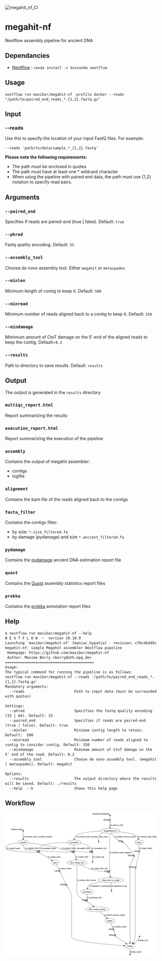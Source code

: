 ![megahit_nf_CI](https://github.com/maxibor/megahit-nf/workflows/megahit_nf_CI/badge.svg)

# megahit-nf

Nextflow assembly pipeline for ancient DNA

## Dependancies

- [Nextflow](https://www.nextflow.io/) : `conda install -c bioconda nextflow`

## Usage

```
nextflow run maxibor/megahit-nf -profile docker --reads "/path/to/paired_end_reads_*.{1,2}.fastq.gz"
```

## Input

### --reads

Use this to specify the location of your input FastQ files. For example:

`--reads 'path/to/data/sample_*_{1,2}.fastq'`

**Please note the following requirements:**

- The path must be enclosed in quotes
- The path must have at least one * wildcard character
- When using the pipeline with paired end data, the path must use {1,2} notation to specify read pairs.

## Arguments


### `--paired_end`

Specifies if reads are paired-end (true | false). Default: `true`

### `--phred`

Fastq quality encoding. Default: `33`

### `--assembly_tool`

Choose *de novo* assembly tool. Either `megahit` or `metaspades`

### `--minlen`

Minimum length of contig to keep it. Default: `500`

### `--minread`

Minimum number of reads aligned back to a contig to keep it. Default: `150`

### `--mindamage`

 Mimimum amount of CtoT damage on the 5' end of the aligned reads to keep the contig. Default=`0.2`

### `--results`

Path to directory to save results. Default: `results`

## Output

The output is generated in the `results` directory

### `multiqc_report.html`

Report summarizing the results

### `execution_report.html`

Report summarizing the execution of the pipeline

### `assembly`

Contains the output of megahit assembler:

- contigs
- logfile

### `alignment`

Contains the bam file of the reads aligned back to the contigs

### `fasta_filter`

Contains the contigs filter:

- by size: `*.size_filtered.fa`
- by damage (pydamage) and size `*.ancient_filtered.fa`

### `pydamage`

Contains the [pydamage](https://github.com/maxibor/pydamage) ancient DNA estimation report file

### `quast`

Contains the [Quast](https://github.com/ablab/quast) assembly statistics report files

### `prokka`

Contains the [prokka](https://github.com/tseemann/prokka) annotation report files


## Help

```
$ nextflow run maxibor/megahit-nf --help
N E X T F L O W  ~  version 19.10.0
Launching `maxibor/megahit-nf` [maniac_hypatia] - revision: cf6cdbd49c
megahit-nf: simple Megahit assembler Nextflow pipeline
 Homepage: https://github.com/maxibor/megahit-nf
 Author: Maxime Borry <borry@shh.mpg.de>
=========================================
Usage:
The typical command for running the pipeline is as follows:
nextflow run maxibor/megahit-nf --reads '/path/to/paired_end_reads_*.{1,2}.fastq.gz'
Mandatory arguments:
  --reads                       Path to input data (must be surrounded with quotes)

Settings:
  --phred                       Specifies the fastq quality encoding (33 | 64). Default: 33
  --paired_end                  Specifies if reads are paired-end (true | false). Default: true
  --minlen                      Minimum contig length to retain. Default:  500
  --minread                     Minimum number of reads aligned to contig to consider contig. Default: 150
  --mindamage                   Mimimum amount of CtoT damage on the 5' end of the read. Default: 0.2
  --assembly_tool               Choose de novo assembly tool. (megahit | metaspades). Default: megahit

Options:
  --results                     The output directory where the results will be saved. Default: ./results
  --help  --h                   Shows this help page
```

## Workflow

![](assets/misc/dag.png)